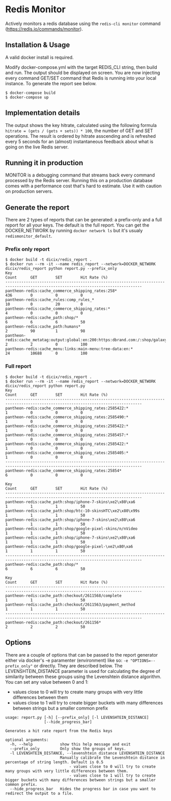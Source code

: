 # Redis Monitor
Actively monitors a redis database using the `redis-cli monitor` command (https://redis.io/commands/monitor).

## Installation & Usage
A valid docker install is required. 

Modify docker-compose.yml with the target REDIS_CLI string, then build and run. The output should be displayed on screen. You are now injecting every command GET/SET command that Redis is running into your local instance. To generate the report see below.

```
$ docker-compose build
$ docker-compose up
```

## Implementation details
The output shows the key hitrate, calculated using the following formula `hitrate = (gets / (gets + sets)) * 100`, the number of GET and SET operations. The result is ordered by hitrate asscending and is refreshed every 5 seconds for an (almost) instantaneous feedback about what is going on the live Redis server.

## Running it in production
MONITOR is a debugging command that streams back every command processed by the Redis server. Running this on a production database comes with a performance cost that's hard to estimate. Use it with caution on production servers.

## Generate the report
There are 2 types of reports that can be generated: a prefix-only and a full report for all your keys. The default is the full report. You can get the DOCKER_NETWORK by running `docker network ls` but it's usualy `redismonitor_default`.

### Prefix only report

```
$ docker build -t dicix/redis_report .
$ docker run --rm -it --name redis_report --network=DOCKER_NETWORK dicix/redis_report python report.py --prefix_only
Key                                                                                        Count      GET        SET        Hit Rate (%)
----------------------------------------------------------------------------------------------------------------------------------
pantheon-redis:cache_commerce_shipping_rates:258*                                          436        0          0          0          
pantheon-redis:cache_rules:comp_rules_*                                                    10         0          20         0          
pantheon-redis:cache_commerce_shipping_rates:*                                             4          0          0          0          
pantheon-redis:cache_path:shop/*                                                           6          6          6          50         
pantheon-redis:cache_path:humans*                                                          2          90         1          98         
pantheon-redis:cache_metatag:output:global:en:200:https:dbrand.com:/:shop/galaxy...*       2          2          0          100             
pantheon-redis:cache_menu:links:main-menu:tree-data:en:*                                   24         10688      0          100   
```
### Full report

```
$ docker build -t dicix/redis_report .
$ docker run --rm -it --name redis_report --network=DOCKER_NETWORK dicix/redis_report python report.py
Key                                                                                        Count      GET        SET        Hit Rate (%)
----------------------------------------------------------------------------------------------------------------------------------
pantheon-redis:cache_commerce_shipping_rates:2585422:*                                     1          0          0          0         
pantheon-redis:cache_commerce_shipping_rates:2585490:*                                     1          0          0          0         
pantheon-redis:cache_commerce_shipping_rates:2585422:*                                     1          0          0          0         
pantheon-redis:cache_commerce_shipping_rates:2585457:*                                     1          0          0          0         
pantheon-redis:cache_commerce_shipping_rates:2585422:*                                     1          0          0          0         
pantheon-redis:cache_commerce_shipping_rates:2585405:*                                     1          0          0          0         
----------------------------------------------------------------------------------------------------------------------------------
pantheon-redis:cache_commerce_shipping_rates:25854*                                        6          0          0          0 

Key                                                                                        Count      GET        SET        Hit Rate (%)
----------------------------------------------------------------------------------------------------------------------------------
pantheon-redis:cache_path:shop/iphone-7-skins\xe2\x80\xa6                                  1          1          1          50        
pantheon-redis:cache_path:shop/htc-10-skinsHTC\xe2\x80\x99s                                1          1          1          50        
pantheon-redis:cache_path:shop/iphone-7-skins\xe2\x80\xa6                                  1          1          1          50        
pantheon-redis:cache_path:shop/google-pixel-skins/n/nVideo                                 1          1          1          50        
pantheon-redis:cache_path:shop/iphone-7-skins\xe2\x80\xa6                                  1          1          1          50        
pantheon-redis:cache_path:shop/google-pixel-\xe2\x80\xa6                                   1          1          1          50        
----------------------------------------------------------------------------------------------------------------------------------
pantheon-redis:cache_path:shop/*                                                           6          6          6          50         

Key                                                                                        Count      GET        SET        Hit Rate (%)
----------------------------------------------------------------------------------------------------------------------------------
pantheon-redis:cache_path:checkout/2611568/complete                                        1          1          1          50        
pantheon-redis:cache_path:checkout/2611563/payment_method                                  1          1          1          50        
----------------------------------------------------------------------------------------------------------------------------------
pantheon-redis:cache_path:checkout/261156*                                                 2          2          2          50 
```

## Options
There are a couple of options that can be passed to the report generator either via docker's -e paramenter (environment) like so: `-e "OPTIONS=--prefix_only"` or directly. They are described below. The LEVENSHTEIN_DISTANCE parameter is used for calculating the degree of similarity between these groups using the Levenshtein distance algorithm. You can set any value between 0 and 1:

* values close to 0 will try to create many groups with very little differences between them 
* values close to 1 will try to create bigger buckets with many differences between strings but a smaller common prefix

```
usage: report.py [-h] [--prefix_only] [-l LEVENSHTEIN_DISTANCE]
                 [--hide_progress_bar]

Generates a hit rate report from the Redis keys

optional arguments:
  -h, --help            show this help message and exit
  --prefix_only         Only show the groups of keys.
  -l LEVENSHTEIN_DISTANCE, --levenshtein_distance LEVENSHTEIN_DISTANCE
                        Manually calibrate the Levenshtein distance in percentage of string length. Default is 0.5
                            - values close to 0 will try to create many groups with very little differences between them.
                            - values close to 1 will try to create bigger buckets with many differences between strings but a smaller common prefix.
  --hide_progress_bar   Hides the progress bar in case you want to redirect the output to a file.
```
